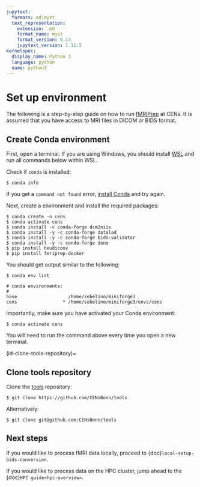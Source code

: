 ```yaml
---
jupytext:
  formats: md:myst
  text_representation:
    extension: .md
    format_name: myst
    format_version: 0.13
    jupytext_version: 1.11.5
kernelspec:
  display_name: Python 3
  language: python
  name: python3
---
```


# Set up environment

The following is a step-by-step guide on how to run
[fMRIPrep](https://fmriprep.org) at CENs. It is assumed that you have access to
MRI files in DICOM or BIDS format.

## Create Conda environment

First, open a terminal. If you are using Windows, you should install
[WSL](https://learn.microsoft.com/en-us/windows/wsl/install) and run all
commands below within WSL.

Check if `conda` is installed:

```console
$ conda info
```

If you get a `command not found` error,
[install Conda](https://conda-forge.org/download/)
and try again.

Next, create a environment and install the required packages:

```console
$ conda create -n cens
$ conda activate cens
$ conda install -c conda-forge dcm2niix
$ conda install -y -c conda-forge datalad
$ conda install -y -c conda-forge bids-validator
$ conda install -y -c conda-forge deno
$ pip install heudiconv
$ pip install fmriprep-docker
```

You should get output similar to the following:

```console
$ conda env list

# conda environments:
#
base                   /home/sebelino/miniforge3
cens                 * /home/sebelino/miniforge3/envs/cens
```

Importantly, make sure you have activated your Conda environment:

```console
$ conda activate cens
```

You will need to run the command above every time you open a new terminal.

(id-clone-tools-repository)=
## Clone tools repository

Clone the
[tools](https://github.com/CENsBonn/tools)
repository:
```console
$ git clone https://github.com/CENsBonn/tools
```
Alternatively:
```console
$ git clone git@github.com:CENsBonn/tools
```

## Next steps

If you would like to process fMRI data locally, proceed to {doc}`local-setup-bids-conversion`.

If you would like to process data on the HPC cluster, jump ahead to the
{doc}`HPC guide<hpc-overview>`.
